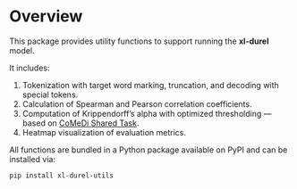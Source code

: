 # Overview

This package provides utility functions to support running the **xl-durel** model.

It includes:

1. Tokenization with target word marking, truncation, and decoding with special tokens.  
2. Calculation of Spearman and Pearson correlation coefficients.  
3. Computation of Krippendorff’s alpha with optimized thresholding — based on [CoMeDi Shared Task](https://aclanthology.org/2025.comedi-1.4.pdf).  
4. Heatmap visualization of evaluation metrics.

All functions are bundled in a Python package available on PyPI and can be installed via:

```bash
pip install xl-durel-utils
